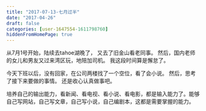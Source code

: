 ```yaml
---
title: "2017-07-13-七月过半"
date: "2017-04-26"
draft: false
categories: [user-1647554-1611798760]
hiddenFromHomePage: true
---
```

从7月1号开始，陆续去tahoe湖晚了， 又去了旧金山看老同事。 然后，国内老师的女儿和男友又过来湾区玩，地陪加司机。 我这段时间算是懈怠了。

今天下班以后，没有回家，在公司两楼找了一个空位，看了会小说。 然后，思考了接下来要做的事情。 还是收心认真做事吧。 

培养自己的输出能力，看新闻、看电视、看小说、看电影，都是输入能力了。能够自己写网站，自己写文章，自己写小说，自己编剧本，这都是需要掌握的能力。

